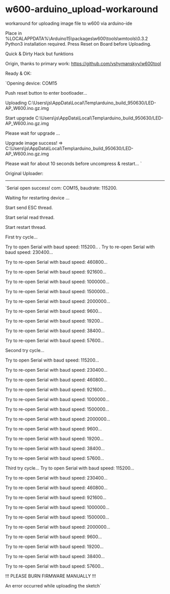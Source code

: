 # w600-arduino_upload-workaround
workaround for uploading image file to w600 via arduino-ide

Place in %LOCALAPPDATA%\Arduino15\packages\w600\tools\wmtools\0.3.2 
Python3 installation required.
Press Reset on Board before Uploading.

Quick & Dirty Hack but funktions

Origin, thanks to primary work:
https://github.com/vshymanskyy/w600tool 

Ready & OK: 

`Opening device: COM15

Push reset button to enter bootloader...

Uploading C:\Users\js\AppData\Local\Temp\arduino_build_950630/LED-AP_W600.ino.gz.img

Start upgrade C:\Users\js\AppData\Local\Temp\arduino_build_950630/LED-AP_W600.ino.gz.img 

Please wait for upgrade ...

Upgrade image success! => C:\Users\js\AppData\Local\Temp\arduino_build_950630/LED-AP_W600.ino.gz.img

Please wait for about 10 seconds before uncompress & restart...
`

Original Uploader:

------------------

`Serial open success! com: COM15, baudrate: 115200.

Waiting for restarting device ...

Start send ESC thread.

Start serial read thread.

Start restart thread.

First try cycle...

Try to open Serial with baud speed: 115200..
.
Try to re-open Serial with baud speed: 230400...

Try to re-open Serial with baud speed: 460800...

Try to re-open Serial with baud speed: 921600...

Try to re-open Serial with baud speed: 1000000...

Try to re-open Serial with baud speed: 1500000...

Try to re-open Serial with baud speed: 2000000...

Try to re-open Serial with baud speed: 9600...

Try to re-open Serial with baud speed: 19200...

Try to re-open Serial with baud speed: 38400...

Try to re-open Serial with baud speed: 57600...

Second try cycle...

Try to open Serial with baud speed: 115200...

Try to re-open Serial with baud speed: 230400...

Try to re-open Serial with baud speed: 460800...

Try to re-open Serial with baud speed: 921600...

Try to re-open Serial with baud speed: 1000000...

Try to re-open Serial with baud speed: 1500000...

Try to re-open Serial with baud speed: 2000000...

Try to re-open Serial with baud speed: 9600...

Try to re-open Serial with baud speed: 19200...

Try to re-open Serial with baud speed: 38400...

Try to re-open Serial with baud speed: 57600...

Third try cycle...
Try to open Serial with baud speed: 115200...

Try to re-open Serial with baud speed: 230400...

Try to re-open Serial with baud speed: 460800...

Try to re-open Serial with baud speed: 921600...

Try to re-open Serial with baud speed: 1000000...

Try to re-open Serial with baud speed: 1500000...

Try to re-open Serial with baud speed: 2000000...

Try to re-open Serial with baud speed: 9600...

Try to re-open Serial with baud speed: 19200...

Try to re-open Serial with baud speed: 38400...

Try to re-open Serial with baud speed: 57600...

!!! PLEASE BURN FIRMWARE MANUALLY !!!

An error occurred while uploading the sketch`
